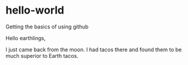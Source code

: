 # hello-world
Getting the basics of using github

Hello earthlings,

I just came back from the moon. I had tacos there and found them to be much superior to Earth tacos.
